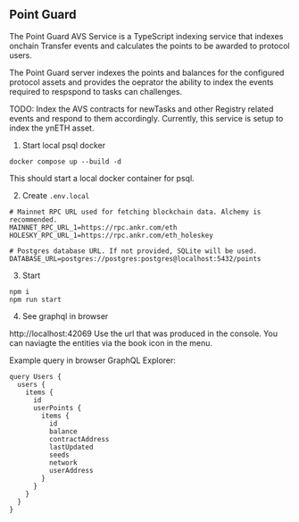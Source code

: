 ## Point Guard

The Point Guard AVS Service is a TypeScript indexing service that indexes onchain Transfer events and calculates the points to be awarded to protocol users.

The Point Guard server indexes the points and balances for the configured protocol assets and provides the oeprator the ability to index the events required to respspond to tasks can challenges.

TODO:
Index the AVS contracts for newTasks and other Registry related events and respond to them accordingly.
Currently, this service is setup to index the ynETH asset.

1. Start local psql docker
```
docker compose up --build -d
```

This should start a local docker container for psql.

2. Create `.env.local`

```
# Mainnet RPC URL used for fetching blockchain data. Alchemy is recommended.
MAINNET_RPC_URL_1=https://rpc.ankr.com/eth
HOLESKY_RPC_URL_1=https://rpc.ankr.com/eth_holeskey

# Postgres database URL. If not provided, SQLite will be used. 
DATABASE_URL=postgres://postgres:postgres@localhost:5432/points
```

3. Start

```
npm i 
npm run start
```

4. See graphql in browser

http://localhost:42069
Use the url that was produced in the console. You can naviagte the entities via the book icon in the menu.

Example query in browser GraphQL Explorer:

```
query Users {
  users {
    items {
      id
      userPoints {
        items {
          id
          balance
          contractAddress
          lastUpdated
          seeds
          network
          userAddress
        }
      }
    }
  }
}
```
